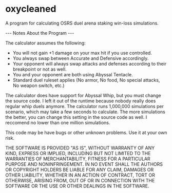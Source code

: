 # oxycleaned 
A program for calculating OSRS duel arena staking win-loss simulations.

--- Notes About the Program ---  

The calculator assumes the following:
* You will not gain +1 damage on your max hit if you use controlled.  
* You always swap between Accurate and Defensive accordingly.
* Your opponent will always swap attacks and defenses according to their breakpoint or not as well.
* You and your opponent are both using Abyssal Tentacle.  
* Standard duel ruleset applies (No armor, No food, No special attacks, No weapon switch, etc.)

The calculator does have support for Abyssal Whip, but you must change the source code. I left it out of the runtime because nobody really does regular whip duels anymore. The calculator runs 1,000,000 simulations per scenario, which may take a few seconds to calculate. The more simulations the better, you can change this setting in the source code as well. I reccomend no lower than one million simulations.

This code may be have bugs or other unknown problems. Use it at your own risk.  

THE SOFTWARE IS PROVIDED "AS IS", WITHOUT WARRANTY OF ANY KIND, EXPRESS OR IMPLIED, INCLUDING BUT NOT LIMITED TO THE WARRANTIES OF MERCHANTABILITY, FITNESS FOR A PARTICULAR PURPOSE AND NONINFRINGEMENT. IN NO EVENT SHALL THE AUTHORS OR COPYRIGHT HOLDERS BE LIABLE FOR ANY CLAIM, DAMAGES OR OTHER LIABILITY, WHETHER IN AN ACTION OF CONTRACT, TORT OR OTHERWISE, ARISING FROM, OUT OF OR IN CONNECTION WITH THE SOFTWARE OR THE USE OR OTHER DEALINGS IN THE SOFTWARE.
